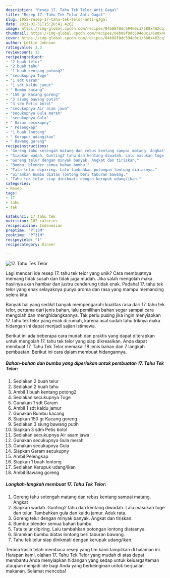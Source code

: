```yaml
---
description: "Resep 17. Tahu Tek Telor Anti Gagal"
title: "Resep 17. Tahu Tek Telor Anti Gagal"
slug: 1055-resep-17-tahu-tek-telor-anti-gagal
date: 2021-01-31T15:28:41.426Z
image: https://img-global.cpcdn.com/recipes/04b88f0dc594e0c1/680x482cq70/17-tahu-tek-telor-foto-resep-utama.jpg
thumbnail: https://img-global.cpcdn.com/recipes/04b88f0dc594e0c1/680x482cq70/17-tahu-tek-telor-foto-resep-utama.jpg
cover: https://img-global.cpcdn.com/recipes/04b88f0dc594e0c1/680x482cq70/17-tahu-tek-telor-foto-resep-utama.jpg
author: Lettie Johnson
ratingvalue: 3.3
reviewcount: 13
recipeingredient:
- "2 buah telur"
- "2 buah tahu"
- "1 buah kentang potong2"
- "secukupnya Toge"
- "1 sdt Garam"
- "1 sdt kaldu jamur"
- " Bumbu kacang"
- "150 gr Kacang goreng"
- "3 siung bawang putih"
- "3 sdm Petis botol"
- "secukupnya Air asam jawa"
- "secukupnya Gula merah"
- "secukupnya Gula"
- " Garam secukupny"
- " Pelengkap"
- "1 buah lontong"
- " Kerupuk udangikan"
- " Bawang goreng"
recipeinstructions:
- "Goreng tahu setengah matang dan rebus kentang sampai matang. Angkat"
- "Siapkan wadah. Gunting2 tahu dan kentang diwadah. Lalu masukan toge dan telur. Tambahkan gula dan kaldu jamur. Aduk rata."
- "Goreng telur dengan minyak banyak. Angkat dan tiriskan."
- "Bumbu: blender semua bahan bumbu."
- "Tata telur dipiring. Lalu tambahkan potongan lontong diatasnya."
- "Siramkan bumbu diatas lontong beri taburan bawang."
- "Tahu tek telur siap dinikmati dengan kerupuk udang/ikan."
categories:
- Resep
tags:
- 17
- tahu
- tek

katakunci: 17 tahu tek 
nutrition: 107 calories
recipecuisine: Indonesian
preptime: "PT13M"
cooktime: "PT31M"
recipeyield: "1"
recipecategory: Dinner

---
```



![17. Tahu Tek Telor](https://img-global.cpcdn.com/recipes/04b88f0dc594e0c1/680x482cq70/17-tahu-tek-telor-foto-resep-utama.jpg)

Lagi mencari ide resep 17. tahu tek telor yang unik? Cara membuatnya memang tidak susah dan tidak juga mudah. Jika salah mengolah maka hasilnya akan hambar dan justru cenderung tidak enak. Padahal 17. tahu tek telor yang enak selayaknya punya aroma dan rasa yang mampu memancing selera kita.



Banyak hal yang sedikit banyak mempengaruhi kualitas rasa dari 17. tahu tek telor, pertama dari jenis bahan, lalu pemilihan bahan segar sampai cara mengolah dan menghidangkannya. Tak perlu pusing jika ingin menyiapkan 17. tahu tek telor yang enak di rumah, karena asal sudah tahu triknya maka hidangan ini dapat menjadi sajian istimewa.


Berikut ini ada beberapa cara mudah dan praktis yang dapat diterapkan untuk mengolah 17. tahu tek telor yang siap dikreasikan. Anda dapat membuat 17. Tahu Tek Telor memakai 18 jenis bahan dan 7 langkah pembuatan. Berikut ini cara dalam membuat hidangannya.

<!--inarticleads1-->

##### Bahan-bahan dan bumbu yang diperlukan untuk pembuatan 17. Tahu Tek Telor:

1. Sediakan 2 buah telur
1. Sediakan 2 buah tahu
1. Ambil 1 buah kentang potong2
1. Sediakan secukupnya Toge
1. Gunakan 1 sdt Garam
1. Ambil 1 sdt kaldu jamur
1. Gunakan  Bumbu kacang
1. Siapkan 150 gr Kacang goreng
1. Sediakan 3 siung bawang putih
1. Siapkan 3 sdm Petis botol
1. Sediakan secukupnya Air asam jawa
1. Gunakan secukupnya Gula merah
1. Gunakan secukupnya Gula
1. Siapkan  Garam secukupny
1. Ambil  Pelengkap
1. Siapkan 1 buah lontong
1. Sediakan  Kerupuk udang/ikan
1. Ambil  Bawang goreng




<!--inarticleads2-->

##### Langkah-langkah membuat 17. Tahu Tek Telor:

1. Goreng tahu setengah matang dan rebus kentang sampai matang. Angkat
1. Siapkan wadah. Gunting2 tahu dan kentang diwadah. Lalu masukan toge dan telur. Tambahkan gula dan kaldu jamur. Aduk rata.
1. Goreng telur dengan minyak banyak. Angkat dan tiriskan.
1. Bumbu: blender semua bahan bumbu.
1. Tata telur dipiring. Lalu tambahkan potongan lontong diatasnya.
1. Siramkan bumbu diatas lontong beri taburan bawang.
1. Tahu tek telur siap dinikmati dengan kerupuk udang/ikan.




Terima kasih telah membaca resep yang tim kami tampilkan di halaman ini. Harapan kami, olahan 17. Tahu Tek Telor yang mudah di atas dapat membantu Anda menyiapkan hidangan yang sedap untuk keluarga/teman ataupun menjadi ide bagi Anda yang berkeinginan untuk berjualan makanan. Selamat mencoba!
